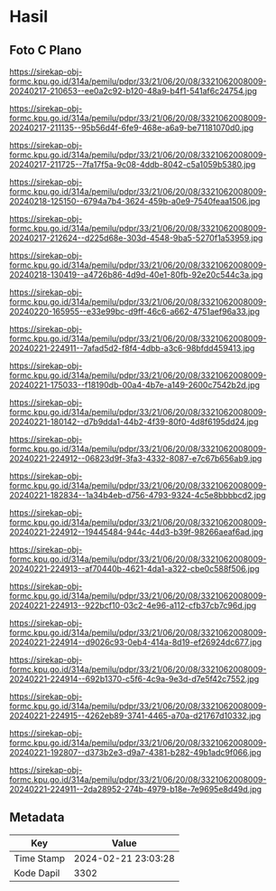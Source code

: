 # Hasil

## Foto C Plano

https://sirekap-obj-formc.kpu.go.id/314a/pemilu/pdpr/33/21/06/20/08/3321062008009-20240217-210653--ee0a2c92-b120-48a9-b4f1-541af6c24754.jpg

https://sirekap-obj-formc.kpu.go.id/314a/pemilu/pdpr/33/21/06/20/08/3321062008009-20240217-211135--95b56d4f-6fe9-468e-a6a9-be71181070d0.jpg

https://sirekap-obj-formc.kpu.go.id/314a/pemilu/pdpr/33/21/06/20/08/3321062008009-20240217-211725--7fa17f5a-9c08-4ddb-8042-c5a1059b5380.jpg

https://sirekap-obj-formc.kpu.go.id/314a/pemilu/pdpr/33/21/06/20/08/3321062008009-20240218-125150--6794a7b4-3624-459b-a0e9-7540feaa1506.jpg

https://sirekap-obj-formc.kpu.go.id/314a/pemilu/pdpr/33/21/06/20/08/3321062008009-20240217-212624--d225d68e-303d-4548-9ba5-5270f1a53959.jpg

https://sirekap-obj-formc.kpu.go.id/314a/pemilu/pdpr/33/21/06/20/08/3321062008009-20240218-130419--a4726b86-4d9d-40e1-80fb-92e20c544c3a.jpg

https://sirekap-obj-formc.kpu.go.id/314a/pemilu/pdpr/33/21/06/20/08/3321062008009-20240220-165955--e33e99bc-d9ff-46c6-a662-4751aef96a33.jpg

https://sirekap-obj-formc.kpu.go.id/314a/pemilu/pdpr/33/21/06/20/08/3321062008009-20240221-224911--7afad5d2-f8f4-4dbb-a3c6-98bfdd459413.jpg

https://sirekap-obj-formc.kpu.go.id/314a/pemilu/pdpr/33/21/06/20/08/3321062008009-20240221-175033--f18190db-00a4-4b7e-a149-2600c7542b2d.jpg

https://sirekap-obj-formc.kpu.go.id/314a/pemilu/pdpr/33/21/06/20/08/3321062008009-20240221-180142--d7b9dda1-44b2-4f39-80f0-4d8f6195dd24.jpg

https://sirekap-obj-formc.kpu.go.id/314a/pemilu/pdpr/33/21/06/20/08/3321062008009-20240221-224912--06823d9f-3fa3-4332-8087-e7c67b656ab9.jpg

https://sirekap-obj-formc.kpu.go.id/314a/pemilu/pdpr/33/21/06/20/08/3321062008009-20240221-182834--1a34b4eb-d756-4793-9324-4c5e8bbbbcd2.jpg

https://sirekap-obj-formc.kpu.go.id/314a/pemilu/pdpr/33/21/06/20/08/3321062008009-20240221-224912--19445484-944c-44d3-b39f-98266aeaf6ad.jpg

https://sirekap-obj-formc.kpu.go.id/314a/pemilu/pdpr/33/21/06/20/08/3321062008009-20240221-224913--af70440b-4621-4da1-a322-cbe0c588f506.jpg

https://sirekap-obj-formc.kpu.go.id/314a/pemilu/pdpr/33/21/06/20/08/3321062008009-20240221-224913--922bcf10-03c2-4e96-a112-cfb37cb7c96d.jpg

https://sirekap-obj-formc.kpu.go.id/314a/pemilu/pdpr/33/21/06/20/08/3321062008009-20240221-224914--d9026c93-0eb4-414a-8d19-ef26924dc677.jpg

https://sirekap-obj-formc.kpu.go.id/314a/pemilu/pdpr/33/21/06/20/08/3321062008009-20240221-224914--692b1370-c5f6-4c9a-9e3d-d7e5f42c7552.jpg

https://sirekap-obj-formc.kpu.go.id/314a/pemilu/pdpr/33/21/06/20/08/3321062008009-20240221-224915--4262eb89-3741-4465-a70a-d21767d10332.jpg

https://sirekap-obj-formc.kpu.go.id/314a/pemilu/pdpr/33/21/06/20/08/3321062008009-20240221-192807--d373b2e3-d9a7-4381-b282-49b1adc9f066.jpg

https://sirekap-obj-formc.kpu.go.id/314a/pemilu/pdpr/33/21/06/20/08/3321062008009-20240221-224911--2da28952-274b-4979-b18e-7e9695e8d49d.jpg


## Metadata

| Key        | Value               |
| ---------- | ------------------- |
| Time Stamp | 2024-02-21 23:03:28 |
| Kode Dapil | 3302                |



